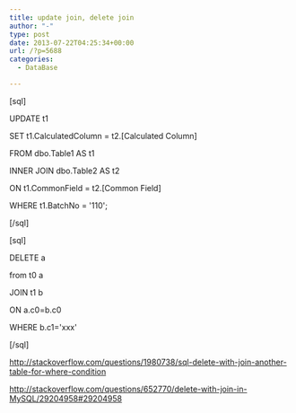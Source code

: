 ```yaml
---
title: update join, delete join
author: "-"
type: post
date: 2013-07-22T04:25:34+00:00
url: /?p=5688
categories:
  - DataBase

---
```

[sql]
   
UPDATE t1
    
SET t1.CalculatedColumn = t2.[Calculated Column]
    
FROM dbo.Table1 AS t1
    
INNER JOIN dbo.Table2 AS t2
    
ON t1.CommonField = t2.[Common Field]
    
WHERE t1.BatchNo = '110';
  
[/sql]

[sql]
  
DELETE a
  
from t0 a
  
JOIN t1 b
  
ON a.c0=b.c0
  
WHERE b.c1='xxx'
  
[/sql]

http://stackoverflow.com/questions/1980738/sql-delete-with-join-another-table-for-where-condition

http://stackoverflow.com/questions/652770/delete-with-join-in-MySQL/29204958#29204958